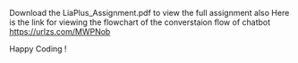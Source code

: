 Download the LiaPlus_Assignment.pdf to view the full assignment 
also 
Here is the link for viewing the flowchart of the converstaion flow of chatbot 
https://urlzs.com/MWPNob

Happy Coding !

